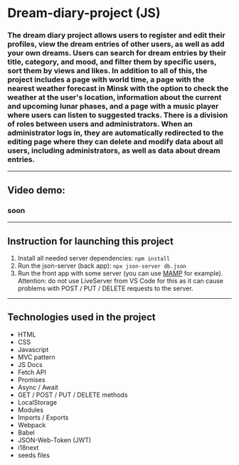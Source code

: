 # Dream-diary-project (JS)

### The dream diary project allows users to register and edit their profiles, view the dream entries of other users, as well as add your own dreams. Users can search for dream entries by their title, category, and mood, and filter them by specific users, sort them by views and likes. In addition to all of this, the project includes a page with world time, a page with the nearest weather forecast in Minsk with the option to check the weather at the user's location, information about the current and upcoming lunar phases, and a page with a music player where users can listen to suggested tracks. There is a division of roles between users and administrators. When an administrator logs in, they are automatically redirected to the editing page where they can delete and modify data about all users, including administrators, as well as data about dream entries.

---

## Video demo:

### soon

---

## Instruction for launching this project

1. Install all needed server dependencies:
   `npm install`
1. Run the json-server (back app):
   `npx json-server db.json`
1. Run the front app with some server (you can use [MAMP](https://www.mamp.info/en/windows/) for example). Attention: do not use LiveServer from VS Code for this as it can cause problems with POST / PUT / DELETE requests to the server.

---

## Technologies used in the project

- HTML
- CSS
- Javascript
- MVC pattern
- JS Docs
- Fetch API
- Promises
- Async / Await
- GET / POST / PUT / DELETE methods
- LocalStorage
- Modules
- Imports / Exports
- Webpack 
- Babel
- JSON-Web-Token (JWT)
- i18next
- seeds files